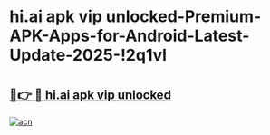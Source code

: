 # hi.ai apk vip unlocked-Premium-APK-Apps-for-Android-Latest-Update-2025-!2q1vl

# <h2><a href="https://googleone.com">🔗👉 🔴 hi.ai apk vip unlocked</a></h2>

[![acn](https://github.com/user-attachments/assets/0f9c940e-d8b0-45ae-aac7-cd30a18b3e1c)](https://googleone.com)

